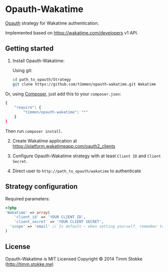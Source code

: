 Opauth-Wakatime
=============
[Opauth][1] strategy for Wakatime authentication.

Implemented based on https://wakatime.com/developers v1 API.

Getting started
----------------
1. Install Opauth-Wakatime:

   Using git:
   ```bash
   cd path_to_opauth/Strategy
   git clone https://github.com/t1mmen/opauth-wakatime.git Wakatime
   ```

  Or, using [Composer](https://getcomposer.org/), just add this to your `composer.json`:

   ```bash
   {
       "require": {
           "t1mmen/opauth-wakatime": "*"
       }
   }
   ```
   Then run `composer install`.


2. Create Wakatime application at https://platform.wakatimeapp.com/oauth2_clients

3. Configure Opauth-Wakatime strategy with at least `Client ID` and `Client Secret`.

4. Direct user to `http://path_to_opauth/wakatime` to authenticate

Strategy configuration
----------------------

Required parameters:

```php
<?php
'Wakatime' => array(
	'client_id' => 'YOUR CLIENT ID',
	'client_secret' => 'YOUR CLIENT SECRET',
  'scope' => 'email' // Is default – when setting yourself, remember to include email in scope!
)
```

License
---------
Opauth-Wakatime is MIT Licensed
Copyright © 2014 Timm Stokke (http://timm.stokke.me)

[1]: https://github.com/opauth/opauth
